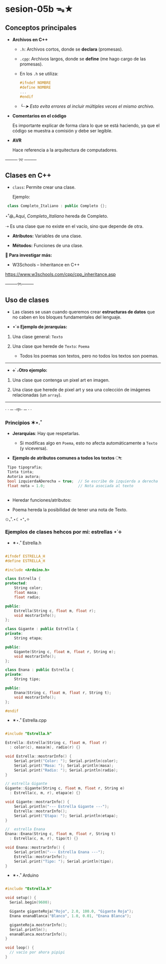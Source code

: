 # sesion-05b ᯓ★

## Conceptos principales

+ **Archivos en C++**
  
  + `.h`: Archivos cortos, donde se **declara** (promesas).
    
  + `.cpp`: Archivos largos, donde se **define** (me hago cargo de las promesas).
  
  + En los `.h` se utiliza:
    
    ```cpp
    #ifndef NOMBRE
    #define NOMBRE
    ...
    #endif
    ```
    
  + *╰┈➤ Esto evita errores al incluir múltiples veces el mismo archivo.*

+ **Comentarios en el código**
  
  Es importante explicar de forma clara lo que se está haciendo, ya que el código se muestra a comisión y debe ser legible.

+ **AVR**
  
  Hace referencia a la arquitectura de computadores.

──── ୨୧ ────

## Clases en C++

+ `class`: Permite crear una clase.
  
  Ejemplo:

 ```cpp
  class Completo_Italiano : public Completo {};
```

 ⋆˚꩜｡Aquí, *Completo_Italiano* hereda de Completo.
 
 ➝ Es una clase que no existe en el vacío, sino que depende de otra.

+ **Atributos:** Variables de una clase.

+ **Métodos:** Funciones de una clase.

 **📖 Para investigar más:**
  
+ W3Schools – Inheritance en C++
  
https://www.w3schools.com/cpp/cpp_inheritance.asp 

────୨ৎ────

## Uso de clases

+ Las clases se usan cuando queremos crear **estructuras de datos** que no caben en los bloques fundamentales del lenguaje.  

+ **⋆˙⟡ Ejemplo de jerarquías:**

1. Una clase general: `Texto`
   
2. Una clase que herede de `Texto`: `Poema`
   
   + Todos los poemas son textos, pero no todos los textos son poemas.

***

+ **⊹ ࣪ ˖Otro ejemplo:**

1. Una clase que contenga un pixel art en imagen.
  
2. Una clase que herede de pixel art y sea una colección de imágenes relacionadas (un `array`).

***

· · ─ ·𖥸· ─ · ·

### Principios ✶⋆.˚

+ **Jerarquías**: Hay que respetarlas.
  
  + Si modificas algo en `Poema`, esto no afecta automáticamente a `Texto` (y viceversa).
    
+ **Ejemplo de atributos comunes a todos los textos ೀ**:
  
 ```cpp
  Tipo tipografia;
  Tinta tinta;
  Autoria autora;
  bool izquierdaADerecha = true;  // Se escribe de izquierda a derecha
  float nota = 1.0;               // Nota asociada al texto
  
```

+ Heredar funciones/atributos:

 * Poema hereda la posibilidad de tener una nota de Texto.


✩₊˚.⋆☾⋆⁺₊✧

### Ejemplos de clases hehcos por mi: estrellas ⋆˙⟡

+ ✶⋆.˚ Estrella.h

```cpp

#ifndef ESTRELLA_H
#define ESTRELLA_H

#include <Arduino.h>

class Estrella {
protected:
    String color;
    float masa;
    float radio;

public:
    Estrella(String c, float m, float r);
    void mostrarInfo();
};

class Gigante : public Estrella {
private:
    String etapa;

public:
    Gigante(String c, float m, float r, String e);
    void mostrarInfo();
};

class Enana : public Estrella {
private:
    String tipo;

public:
    Enana(String c, float m, float r, String t);
    void mostrarInfo();
};

#endif

```

+ ✶⋆.˚ Estrella.cpp

```cpp

#include "Estrella.h"

Estrella::Estrella(String c, float m, float r) 
  : color(c), masa(m), radio(r) {}

void Estrella::mostrarInfo() {
    Serial.print("Color: "); Serial.println(color);
    Serial.print("Masa: "); Serial.println(masa);
    Serial.print("Radio: "); Serial.println(radio);
}

// estrella Gigante 
Gigante::Gigante(String c, float m, float r, String e)
  : Estrella(c, m, r), etapa(e) {}

void Gigante::mostrarInfo() {
    Serial.println("--- Estrella Gigante ---");
    Estrella::mostrarInfo();
    Serial.print("Etapa: "); Serial.println(etapa);
}

//  estrella Enana 
Enana::Enana(String c, float m, float r, String t)
  : Estrella(c, m, r), tipo(t) {}

void Enana::mostrarInfo() {
    Serial.println("--- Estrella Enana ---");
    Estrella::mostrarInfo();
    Serial.print("Tipo: "); Serial.println(tipo);
}

```

+ ✶⋆.˚ Arduino

```cpp

#include "Estrella.h"

void setup() {
  Serial.begin(9600);

  Gigante giganteRoja("Rojo", 2.0, 100.0, "Gigante Roja");
  Enana enanaBlanca("Blanco", 1.0, 0.01, "Enana Blanca");

  giganteRoja.mostrarInfo();
  Serial.println();
  enanaBlanca.mostrarInfo();
}

void loop() {
  // vacío por ahora pipipi
}

```
